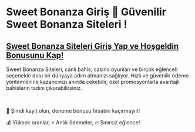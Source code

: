 # Sweet Bonanza Giriş 🎲 Güvenilir Sweet Bonanza Siteleri !

## [Sweet Bonanza Siteleri Giriş Yap ve Hoşgeldin Bonusunu Kap!](https://winzhub.org/?utm_source=sweet&utm_medium=referral)

Sweet Bonanza Siteleri, canlı bahis, casino oyunları ve birçok eğlenceli seçenekle dolu bir dünyaya adım atmanızı sağlıyor. Hızlı ve güvenilir ödeme yöntemleri ile kazancınızı anında çekebilir, özel promosyonlarla avantajlı bahislerin tadını çıkarabilirsiniz. 

<br>

🎁 Şimdi kayıt olun, deneme bonusu fırsatını kaçırmayın!

💰 Yüksek oranlar, ⚡ Anlık ödemeler, 🔥 Sınırsız eğlence!
